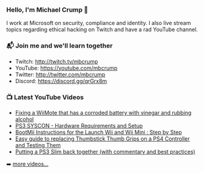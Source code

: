 ### Hello, I'm Michael Crump 👋

I work at Microsoft on security, compliance and identity. I also live stream topics regarding ethical hacking on Twitch and have a rad YouTube channel. 

### 📬 Join me and we'll learn together

- Twitch: http://twitch.tv/mbcrump
- YouTube: https://youtube.com/mbcrump
- Twitter: http://twitter.com/mbcrump
- Discord: https://discord.gg/qrGrx8m

### 📺 Latest YouTube Videos

<!-- YOUTUBE:START -->
- [Fixing a WiiMote that has a corroded battery with vinegar and rubbing alcohol](https://www.youtube.com/watch?v=Td2M9ABNrrM)
- [PS3 SYSCON - Hardware Requirements and Setup](https://www.youtube.com/watch?v=38vNt8X93VE)
- [BootMii Instructions for the Launch Wii and Wii Mini : Step by Step](https://www.youtube.com/watch?v=wS8bCgwLLHE)
- [Easy guide to replacing Thumbstick Thumb Grips on a PS4 Controller and Testing Them](https://www.youtube.com/watch?v=tD-RWRcoi5M)
- [Putting a PS3 Slim back together (with commentary and best practices)](https://www.youtube.com/watch?v=40e_2itHcXA)
<!-- YOUTUBE:END -->

➡️ [more videos...](https://youtube.com/mbcrump)

